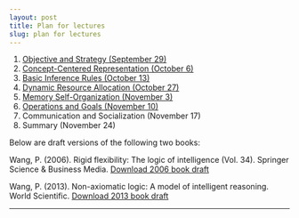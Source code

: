 ```yaml
---
layout: post
title: Plan for lectures
slug: plan for lectures
---
```


1. [Objective and Strategy (September 29)](https://github.com/AGI-course/agi-course.github.io/raw/master/Course%20material/AGI-DF-1.pdf)
2. [Concept-Centered Representation (October 6)](https://github.com/AGI-course/agi-course.github.io/raw/master/Course%20material/AGI-DF-2.pdf)
3. [Basic Inference Rules (October 13)](https://github.com/AGI-course/agi-course.github.io/raw/master/Course%20material/AGI-DF-3.pdf)
4. [Dynamic Resource Allocation (October 27)](https://github.com/AGI-course/agi-course.github.io/raw/master/Course%20material/AGI-DF-4.pdf)
5. [Memory Self-Organization (November 3)](https://github.com/AGI-course/agi-course.github.io/raw/master/Course%20material/AGI-DF-5.pdf)
6. [Operations and Goals (November 10)](https://github.com/AGI-course/agi-course.github.io/raw/master/Course%20material/AGI-DF-6.pdf)
7. Communication and Socialization (November 17)
8. Summary (November 24)


Below are draft versions of the following two books:

Wang, P. (2006). Rigid flexibility: The logic of intelligence (Vol. 34). Springer Science & Business Media.
[Download 2006 book draft](https://github.com/AGI-course/agi-course.github.io/raw/master/Course%20material/RF-Wang-draft.pdf)

Wang, P. (2013). Non-axiomatic logic: A model of intelligent reasoning. World Scientific.
[Download 2013 book draft](https://github.com/AGI-course/agi-course.github.io/raw/master/Course%20material/NAL-Wang-draft.pdf)

---
